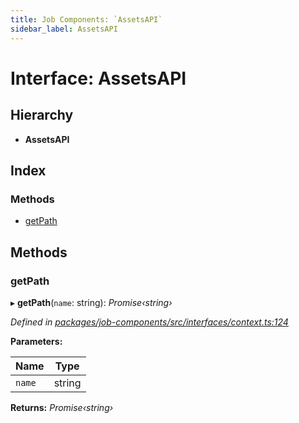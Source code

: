 ```yaml
---
title: Job Components: `AssetsAPI`
sidebar_label: AssetsAPI
---
```


# Interface: AssetsAPI

## Hierarchy

* **AssetsAPI**

## Index

### Methods

* [getPath](assetsapi.md#getpath)

## Methods

###  getPath

▸ **getPath**(`name`: string): *Promise‹string›*

*Defined in [packages/job-components/src/interfaces/context.ts:124](https://github.com/terascope/teraslice/blob/f95bb5556/packages/job-components/src/interfaces/context.ts#L124)*

**Parameters:**

Name | Type |
------ | ------ |
`name` | string |

**Returns:** *Promise‹string›*
